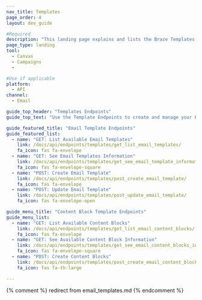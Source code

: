 ```yaml
---
nav_title: Templates
page_order: 4
layout: dev_guide

#Required
description: "This landing page explains and lists the Braze Templates Endpoints for Email and Email Content Blocks."
page_type: landing
tool:
  - Canvas
  - Campaigns
  -

#Use if applicable
platform:
  - API
channel:
  - Email

guide_top_header: "Templates Endpoints"
guide_top_text: "Use the Template Endpoints to create and manage your Email and Content Block templates."

guide_featured_title: "Email Template Endpoints"
guide_featured_list:
  - name: "GET: List Available Email Templates"
    link: /docs/api/endpoints/templates/get_list_email_templates/
    fa_icon: fas fa-envelope
  - name: "GET: See Email Templates Information"
    link: /docs/api/endpoints/templates/get_see_email_template_information/
    fa_icon: fas fa-envelope-square
  - name: "POST: Create Email Template"
    link: /docs/api/endpoints/templates/post_create_email_template/
    fa_icon: fas fa-envelope
  - name: "POST: Update Email Template"
    link: /docs/api/endpoints/templates/post_update_email_template/
    fa_icon: fas fa-envelope-open

guide_menu_title: "Content Block Template Endpoints"
guide_menu_list:
  - name: "GET: List Available Content Blocks"
    link: /docs/api/endpoints/templates/get_list_email_content_blocks/
    fa_icon: fas fa-envelope
  - name: "GET: See Available Content Block Information"
    link: /docs/api/endpoints/templates/get_see_email_content_blocks_information/
    fa_icon: fas fa-envelope-square
  - name: "POST: Create Content Blocks"
    link: /docs/api/endpoints/templates/post_create_email_content_block/
    fa_icon: fas fa-th-large

---
```

{% comment %}
redirect from email_templates.md
{% endcomment %}
